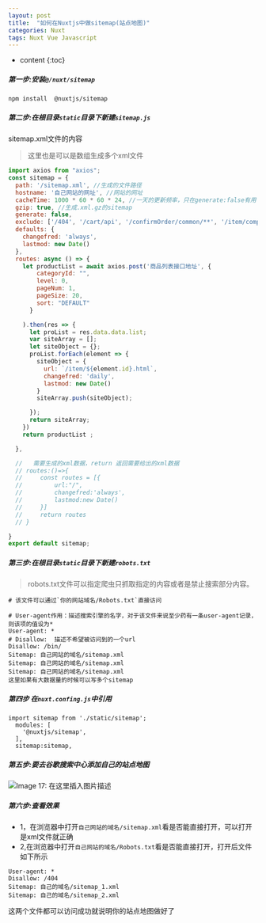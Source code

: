```yaml
---
layout: post
title:  "如何在Nuxtjs中做sitemap(站点地图)"
categories: Nuxt
tags: Nuxt Vue Javascript
---
```


* content
{:toc}





##### 第一步:安装`@/nuxt/sitemap`

```
npm install  @nuxtjs/sitemap
```

##### 第二步:在根目录`static`目录下新建`sitemap.js`

sitemap.xml文件的内容

> 这里也是可以是数组生成多个xml文件

```javascript
import axios from "axios";
const sitemap = {
  path: '/sitemap.xml', //生成的文件路径
  hostname: '自己网站的网址', //网站的网址
  cacheTime: 1000 * 60 * 60 * 24, //一天的更新频率，只在generate:false有用
  gzip: true, //生成.xml.gz的sitemap
  generate: false,
  exclude: ['/404', '/cart/api', '/confirmOrder/common/**', '/item/components/**','/category/minxinss','/category/components/**'], //排除不要的页面，这里的路径是相对于hostname
  defaults: {
    changefred: 'always',
    lastmod: new Date()
  },
  routes: async () => {
    let productList = await axios.post('商品列表接口地址', {
        categoryId: "",
        level: 0,
        pageNum: 1,
        pageSize: 20,
        sort: "DEFAULT"
      }

    ).then(res => {
      let proList = res.data.data.list;
      var siteArray = [];
      let siteObject = {};
      proList.forEach(element => {
        siteObject = {
          url: `/item/${element.id}.html`,
          changefred: 'daily',
          lastmod: new Date()
        }
        siteArray.push(siteObject);

      });
      return siteArray;
    })
    return productList ;

  },

  //   需要生成的xml数据，return 返回需要给出的xml数据
  // routes:()=>{
  //     const routes = [{
  //         url:"/",
  //         changefred:'always',
  //         lastmod:new Date()
  //     }]
  //     return routes
  // }

}
export default sitemap;

```

##### 第三步:在根目录`static`目录下新建`robots.txt`

> robots.txt文件可以指定爬虫只抓取指定的内容或者是禁止搜索部分内容。

```
# 该文件可以通过`你的网站域名/Robots.txt`直接访问

# User-agent作用：描述搜索引擎的名字，对于该文件来说至少药有一条user-agent记录，则该项的值设为*
User-agent: *
# Disallow:  描述不希望被访问到的一个url
Disallow: /bin/
Sitemap: 自己网站的域名/sitemap.xml
Sitemap: 自己网站的域名/sitemap.xml
Sitemap: 自己网站的域名/sitemap.xml
这里如果有大数据量的时候可以写多个sitemap
```

##### 第四步 在`nuxt.confing.js`中引用

```
import sitemap from './static/sitemap';
  modules: [
    '@nuxtjs/sitemap',
  ],
  sitemap:sitemap,
```

##### 第五步:要去谷歌搜索中心添加自己的站点地图

![Image 17: 在这里插入图片描述](https://i-blog.csdnimg.cn/blog_migrate/17a77b1add5ac18a5b3bee34b2b272f4.png#pic_center)

##### 第六步:查看效果

*   1，在浏览器中打开`自己网站的域名/sitemap.xml`看是否能直接打开，可以打开是xml文件就正确
*   2,在浏览器中打开`自己网站的域名/Robots.txt`看是否能直接打开，打开后文件如下所示

```
User-agent: *
Disallow: /404
Sitemap: 自己的域名/sitemap_1.xml
Sitemap: 自己的域名/sitemap_2.xml
```

这两个文件都可以访问成功就说明你的站点地图做好了